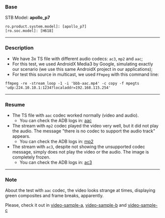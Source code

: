 ### Base

STB Model: **apollo_p7**
```
ro.product.system.model]: [apollo_p7]
[ro.soc.model]: [H618]
```

---
### Description

- We have 3x TS file with different audio codecs: `ac3`, `mp2` and `aac`;
- For this test, we used AndroidX Media3 by Google, simulating exactly our scenario (we use this same AndroidX project in our applications);
- For test this source in multicast, we used `FFmpeg` with this command line:
```
ffmpeg -re -stream_loop -1 -i 'bbb-aac.mp4' -c copy -f mpegts 'udp:224.10.10.1:1234?localaddr=192.168.115.254'
```
---
### Resume


- The TS file with `aac` codec worked normally (video and audio).
  - You can check the ADB logs in: [aac](aac.txt)
- The stream with `mp2` codec played the video very well, but it did not play the audio. The message "there is no codec to support the audio track" appears.
  - You can check the ADB logs in: [mp2](mp2.txt)
- The stream with `ac3`, despite not showing the unsupported codec message, simply does not play the video or the audio. The image is completely frozen.
  - You can check the ADB logs in: [ac3](ac3.txt)

---
### Note

About the test with `aac` codec, the video looks strange at times, displaying green composites and frame breaks, apparently.

Please, check it out in [video-sample-a](video-sample-a.jpeg), [video-sample-b](video-sample-b.jpg) and [video-sample-c](video-sample-c.jpg)
